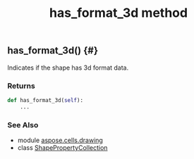 ﻿---
title: has_format_3d method
second_title: Aspose.Cells for Python via .NET API References
description: 
type: docs
weight: 50
url: /aspose.cells.drawing/shapepropertycollection/has_format_3d/
is_root: false
---

## has_format_3d() {#}

Indicates if the shape has 3d format data.


### Returns 





```python
def has_format_3d(self):
    ...
```





### See Also
* module [aspose.cells.drawing](../../)
* class [ShapePropertyCollection](/cells/python-net/aspose.cells.drawing/shapepropertycollection)
